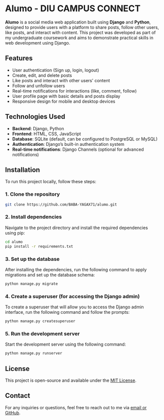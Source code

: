 # **Alumo - DIU CAMPUS CONNECT**

**Alumo** is a social media web application built using **Django** and **Python**, designed to provide users with a platform to share posts, follow other users, like posts, and interact with content. This project was developed as part of my undergraduate coursework and aims to demonstrate practical skills in web development using Django.

## **Features**

- User authentication (Sign up, login, logout)
- Create, edit, and delete posts
- Like posts and interact with other users' content
- Follow and unfollow users
- Real-time notifications for interactions (like, comment, follow)
- User profile page with basic details and posts display
- Responsive design for mobile and desktop devices

## **Technologies Used**

- **Backend**: Django, Python
- **Frontend**: HTML, CSS, JavaScript
- **Database**: SQLite (default, can be configured to PostgreSQL or MySQL)
- **Authentication**: Django’s built-in authentication system
- **Real-time notifications**: Django Channels (optional for advanced notifications)

## **Installation**

To run this project locally, follow these steps:

### 1. Clone the repository
```bash
git clone https://github.com/BABA-YAGAX71/alumo.git
```
### 2. Install dependencies

Navigate to the project directory and install the required dependencies using pip:

```bash
cd alumo
pip install -r requirements.txt
```
### 3. Set up the database

After installing the dependencies, run the following command to apply migrations and set up the database schema:

```bash
python manage.py migrate
```
### 4. Create a superuser (for accessing the Django admin)

To create a superuser that will allow you to access the Django admin interface, run the following command and follow the prompts:

```bash
python manage.py createsuperuser
```
### 5. Run the development server

Start the development server using the following command:

```bash
python manage.py runserver
```



## **License**

This project is open-source and available under the [MIT License](LICENSE).

## **Contact**

For any inquiries or questions, feel free to reach out to me via [email or GitHub](https://github.com/BABA-YAGAX71).


